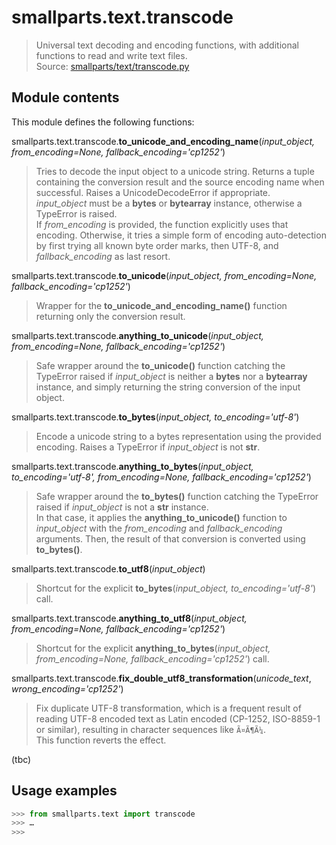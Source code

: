 # smallparts.text.transcode

> Universal text decoding and encoding functions,
> with additional functions to read and write text files.  
> Source: [smallparts/text/transcode.py](https://github.com/blackstream-x/smallparts/blob/master/smallparts/text/transcode.py)

## Module contents

This module defines the following functions:

smallparts.text.transcode.**to_unicode_and_encoding_name**(*input_object, from_encoding=None, fallback_encoding='cp1252'*)

> Tries to decode the input object to a unicode string.
> Returns a tuple containing the conversion result and the source encoding name
> when successful. Raises a UnicodeDecodeError if appropriate.  
> *input_object* must be a **bytes** or **bytearray** instance, otherwise
> a TypeError is raised.  
> If *from_encoding* is provided, the function explicitly uses that encoding.
> Otherwise, it tries a simple form of encoding auto-detection by first trying
> all known byte order marks, then UTF-8, and *fallback_encoding* as last resort.

smallparts.text.transcode.**to_unicode**(*input_object, from_encoding=None, fallback_encoding='cp1252'*)

> Wrapper for the **to_unicode_and_encoding_name()** function returning only
> the conversion result.

smallparts.text.transcode.**anything_to_unicode**(*input_object, from_encoding=None, fallback_encoding='cp1252'*)

> Safe wrapper around the **to_unicode()** function catching the TypeError
> raised if *input_object* is neither a **bytes** nor a **bytearray** instance,
> and simply returning the string conversion of the input object.

smallparts.text.transcode.**to_bytes**(*input_object, to_encoding='utf-8'*)

> Encode a unicode string to a bytes representation using the provided encoding.
> Raises a TypeError if *input_object* is not **str**.

smallparts.text.transcode.**anything_to_bytes**(*input_object, to_encoding='utf-8', from_encoding=None, fallback_encoding='cp1252'*)

> Safe wrapper around the **to_bytes()** function catching the TypeError
> raised if *input_object* is not a **str** instance.  
> In that case, it applies the **anything_to_unicode()** function
> to *input_object* with the *from_encoding* and *fallback_encoding* arguments.
> Then, the result of that conversion is converted using **to_bytes()**.

smallparts.text.transcode.**to_utf8**(*input_object*)

> Shortcut for the explicit **to_bytes**(*input_object, to_encoding='utf-8'*)
> call.

smallparts.text.transcode.**anything_to_utf8**(*input_object, from_encoding=None, fallback_encoding='cp1252'*)

> Shortcut for the explicit
> **anything_to_bytes**(*input_object, from_encoding=None, fallback_encoding='cp1252'*)
> call.

smallparts.text.transcode.**fix_double_utf8_transformation**(*unicode_text*, *wrong_encoding='cp1252'*)

> Fix duplicate UTF-8 transformation, which is a frequent result of reading
> UTF-8 encoded text as Latin encoded (CP-1252, ISO-8859-1 or similar),
> resulting in character sequences like ```Ã¤Ã¶Ã¼```.  
> This function reverts the effect.

(tbc)

## Usage examples

```python
>>> from smallparts.text import transcode
>>> …
>>> 
```

